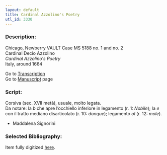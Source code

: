 ```yaml
---
layout: default
title: Cardinal Azzolino's Poetry
utl_id: 3330
---
```


###  Description:

Chicago, Newberry VAULT Case MS 5188 no. 1 and no. 2<br>
Cardinal Decio Azzolino<br>
_Cardinal Azzolino's Poetry_<br>
Italy, around 1664

Go to [Transcription](https://centerfordigitalhumanities.github.io/Newberry-Italian-paleography/transcription/064)<br>
Go to [Manuscript](https://centerfordigitalhumanities.github.io/Newberry-Italian-paleography/www/record.html?id=064) page 

###  Script:

Corsiva (sec. XVII metà), usuale, molto legata.<br>
Da notare: la _b_ che apre l’occhiello inferiore in legamento (r. 1: _Nobile_); la _e_ con il tratto mediano disarticolato (r. 10: _donque_); legamento _ol_ (r. 12: _mole_).<br>
- Maddalena Signorini

###  Selected Bibliography:

Item fully digitized [here](http://digcoll.newberry.org/#/item/ia-case_ms_5188).

